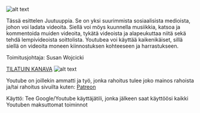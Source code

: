 ![alt text](https://mobiili.fi/wp-content/uploads/2018/11/youtube-logo.png "Logo Title Text 1")

Tässä esittelen Juutuuppia. Se on yksi suurimmista sosiaalisista medioista, johon voi ladata videoita. Siellä voi möys kuunnella musiikkia, katsoa ja kommentoida muiden videoita, tykätä videoista ja alapeukuttaa niitä sekä tehdä lempivideoista soittolista. Youtubea voi käyttää kaikenikäiset, sillä siellä on videoita moneen kiinnostuksen kohteeseen ja harrastukseen.

Toimitusjohtaja: Susan Wojcicki

[TILATUIN KANAVA](https://www.youtube.com/channel/UC-lHJZR3Gqxm24_Vd_AJ5Yw)
![alt text](https://cdn.vox-cdn.com/thumbor/A3II2Gyh2RpSSltk4gme1viRDsY=/0x0:1428x779/1200x800/filters:focal(600x276:828x504)/cdn.vox-cdn.com/uploads/chorus_image/image/62601731/Screen_Shot_2018_11_30_at_9.47.55_AM.0.png "Logo Title Text 1")

<!-- | Tables        | Are           | Cool  |
| ------------- |:-------------:| -----:|
| col 3 is      | right-aligned | $1600 |
| col 2 is      | centered      |   $12 |
| zebra stripes | are neat      |    $1 | -->

Youtube on joillekin ammatti ja työ, jonka rahoitus tulee joko mainos rahoista ja/tai rahoitus sivuilta kuten: [Patreon](https://www.patreon.com/)

Käyttö: Tee Google/Youtube käyttäjätili, jonka jälkeen saat käyttöösi kaikki Youtuben maksuttomat toiminnot